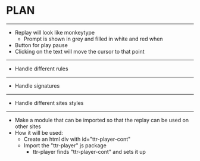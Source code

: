 PLAN
====

---

* Replay will look like monkeytype
  * Prompt is shown in grey and filled in white and red when
* Button for play pause
* Clicking on the text will move the cursor to that point

---

* Handle different rules

---

* Handle signatures

---

* Handle different sites styles

----

* Make a module that can be imported so that the replay can be used on other sites
* How it will be used:
  * Create an html div with id="ttr-player-cont"
  * Import the "ttr-player" js package 
    * ttr-player finds "ttr-player-cont" and sets it up
